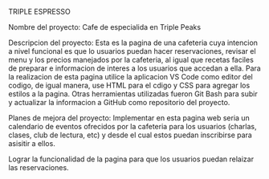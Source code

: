 
TRIPLE ESPRESSO

Nombre del proyecto: Cafe de especialida en Triple Peaks 

Descripcion del proyecto:
Esta es la pagina de una cafeteria cuya intencion a nivel funcional es que lo usuarios puedan hacer reservaciones, revisar el menu y los precios manejados por la cafeteria, al igual que recetas faciles de preparar e informacion de interes a los usuarios que accedan a ella.
Para la realizacion de esta pagina utilice la aplicacion VS Code como editor del codigo, de igual manera,  use HTML para el cdigo y CSS  para agregar los estilos a la pagina. Otras herramientas utilizadas fueron Git Bash para subir y actualizar la informacion a GitHub como repositorio del proyecto.

Planes de mejora del proyecto: 
Implementar en esta pagina web seria un calendario de eventos ofrecidos por la cafeteria para los usuarios (charlas, clases, club de lectura, etc) y desde el cual estos puedan inscribirse para asisitir a ellos.

Lograr la funcionalidad de la pagina para que los usuarios puedan relaizar las reservaciones.
